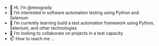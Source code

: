 - 👋 Hi, I’m @meogrady
- 👀 I’m interested in software automation testing using Python and Selenium
- 🌱 I’m currently learning build a test automation framework using Python, Selenium, and other technologies
- 💞️ I’m looking to collaborate on projects in a test capacity
- 📫 How to reach me ...

<!---
meogrady/meogrady is a ✨ special ✨ repository because its `README.md` (this file) appears on your GitHub profile.
You can click the Preview link to take a look at your changes.
--->
